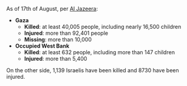 As of 17th of August, per [Al Jazeera](https://www.aljazeera.com/news/longform/2023/10/9/israel-hamas-war-in-maps-and-charts-live-tracker):

* **Gaza**
  * **Killed**: at least 40,005 people, including nearly 16,500 children
  * **Injured**: more than 92,401 people
  * **Missing**: more than 10,000
* **Occupied West Bank**
  * **Killed**: at least 632 people, including more than 147 children
  * **Injured**: more than 5,400

On the other side, 1,139 Israelis have been killed and 8730 have been injured.
